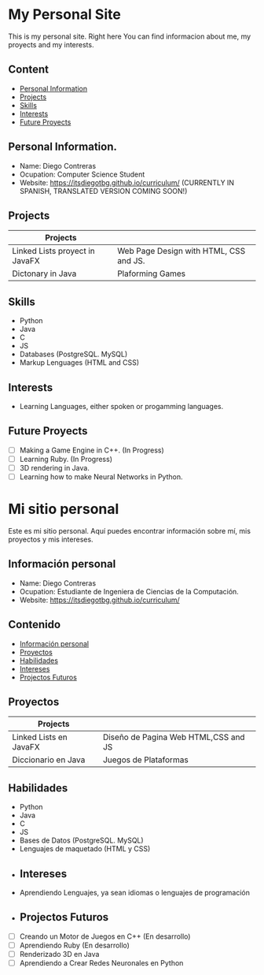 #  My Personal Site

This is my personal site. Right here You can find informacion about me, 
my proyects and my interests.

## Content
* [Personal Information](#Personal-Information)
* [Projects](#projects)
* [Skills](#Skills)
* [Interests](#interests)
* [Future Proyects](#Future-Proyects)
## Personal Information.
* Name: Diego Contreras
* Ocupation: Computer Science Student
* Website: https://itsdiegotbg.github.io/curriculum/ (CURRENTLY IN SPANISH, TRANSLATED VERSION COMING SOON!)
## Projects
| Projects                       |                                        |
|--------------------------------|----------------------------------------|
| Linked Lists proyect in JavaFX | Web Page Design with HTML, CSS and JS. |
| Dictonary in Java              | Plaforming Games                       |
## Skills
* Python
* Java
* C
* JS
* Databases (PostgreSQL. MySQL)
* Markup Lenguages (HTML and CSS)
## Interests
* Learning Languages, either spoken or progamming languages.
## Future Proyects
- [ ] Making a Game Engine in C++. (In Progress)
- [ ] Learning Ruby. (In Progress)
- [ ] 3D rendering in Java.
- [ ] Learning how to make Neural Networks in Python.
# Mi sitio personal

Este es mi sitio personal. Aquí puedes encontrar información sobre mí, mis
proyectos y mis intereses.

## Información personal
* Name: Diego Contreras
* Ocupation: Estudiante de Ingeniera de Ciencias de la Computación.
* Website: https://itsdiegotbg.github.io/curriculum/
## Contenido
* [Información personal](#información-personal)
* [Proyectos](#proyectos)
* [Habilidades](#Habilidades)
* [Intereses](#intereses)
* [Projectos Futuros](#Projectos-Futuros)
## Proyectos
| Projects                       |                                        |
|--------------------------------|----------------------------------------|
| Linked Lists en JavaFX         | Diseño de Pagina Web HTML,CSS and JS   |
| Diccionario en Java            | Juegos de Plataformas                  |
## Habilidades
* Python
* Java
* C
* JS
* Bases de Datos (PostgreSQL. MySQL)
* Lenguajes de maquetado (HTML y CSS)
* ## Intereses
* Aprendiendo Lenguajes, ya sean idiomas o lenguajes de programación
* ## Projectos Futuros
- [ ] Creando un Motor de Juegos en C++ (En desarrollo)
- [ ] Aprendiendo Ruby (En desarrollo)
- [ ] Renderizado 3D en Java
- [ ] Aprendiendo a Crear Redes Neuronales en Python
